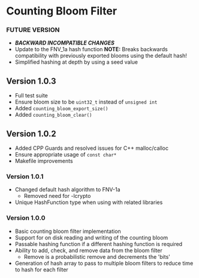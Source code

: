 # Counting Bloom Filter

### FUTURE VERSION
* ***BACKWARD INCOMPATIBLE CHANGES***
 * Update to the FNV_1a hash function **NOTE:** Breaks backwards compatibility with
 previously exported blooms using the default hash!
 * Simplified hashing at depth by using a seed value

## Version 1.0.3
* Full test suite
* Ensure bloom size to be `uint32_t` instead of `unsigned int`
* Added `counting_bloom_export_size()`
* Added `counting_bloom_clear()`

## Version 1.0.2
* Added CPP Guards and resolved issues for C++ malloc/calloc
* Ensure appropriate usage of `const char*`
* Makefile improvements

### Version 1.0.1
* Changed default hash algorithm to FNV-1a
  * Removed need for -lcrypto
* Unique HashFunction type when using with related libraries

### Version 1.0.0
* Basic counting bloom filter implementation
* Support for on disk reading and writing of the counting bloom
* Passable hashing function if a different hashing function is required
* Ability to add, check, and remove data from the bloom filter
  * Remove is a probabilistic remove and decrements the 'bits'
* Generation of hash array to pass to multiple bloom filters to reduce time
to hash for each filter

